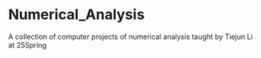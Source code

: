 # Numerical_Analysis
 A collection of computer projects of numerical analysis taught by Tiejun Li  at 25Spring
